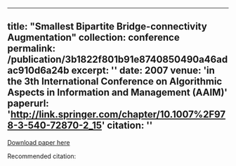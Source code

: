 
---
title: "Smallest Bipartite Bridge-connectivity Augmentation"
collection: conference
permalink: /publication/3b1822f801b91e8740850490a46adac910d6a24b
excerpt: ''
date: 2007
venue: 'in the 3th International Conference on Algorithmic Aspects in Information and Management (AAIM)'
paperurl: 'http://link.springer.com/chapter/10.1007%2F978-3-540-72870-2_15'
citation: ''
---


[Download paper here](http://link.springer.com/chapter/10.1007%2F978-3-540-72870-2_15)

Recommended citation: 
